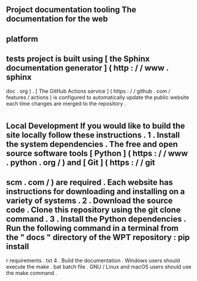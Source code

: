 #
Project
documentation
tooling
The
documentation
for
the
web
-
platform
-
tests
project
is
built
using
[
the
Sphinx
documentation
generator
]
(
http
:
/
/
www
.
sphinx
-
doc
.
org
)
.
[
The
GitHub
Actions
service
]
(
https
:
/
/
github
.
com
/
features
/
actions
)
is
configured
to
automatically
update
the
public
website
each
time
changes
are
merged
to
the
repository
.
#
#
Local
Development
If
you
would
like
to
build
the
site
locally
follow
these
instructions
.
1
.
Install
the
system
dependencies
.
The
free
and
open
source
software
tools
[
Python
]
(
https
:
/
/
www
.
python
.
org
/
)
and
[
Git
]
(
https
:
/
/
git
-
scm
.
com
/
)
are
required
.
Each
website
has
instructions
for
downloading
and
installing
on
a
variety
of
systems
.
2
.
Download
the
source
code
.
Clone
this
repository
using
the
git
clone
command
.
3
.
Install
the
Python
dependencies
.
Run
the
following
command
in
a
terminal
from
the
"
docs
"
directory
of
the
WPT
repository
:
pip
install
-
r
requirements
.
txt
4
.
Build
the
documentation
.
Windows
users
should
execute
the
make
.
bat
batch
file
.
GNU
/
Linux
and
macOS
users
should
use
the
make
command
.
